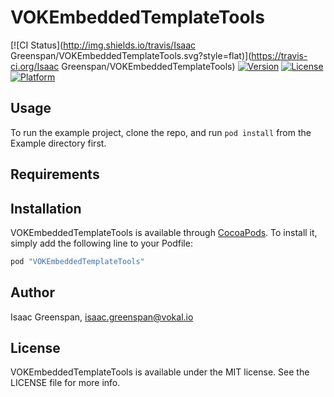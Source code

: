 # VOKEmbeddedTemplateTools

[![CI Status](http://img.shields.io/travis/Isaac Greenspan/VOKEmbeddedTemplateTools.svg?style=flat)](https://travis-ci.org/Isaac Greenspan/VOKEmbeddedTemplateTools)
[![Version](https://img.shields.io/cocoapods/v/VOKEmbeddedTemplateTools.svg?style=flat)](http://cocoapods.org/pods/VOKEmbeddedTemplateTools)
[![License](https://img.shields.io/cocoapods/l/VOKEmbeddedTemplateTools.svg?style=flat)](http://cocoapods.org/pods/VOKEmbeddedTemplateTools)
[![Platform](https://img.shields.io/cocoapods/p/VOKEmbeddedTemplateTools.svg?style=flat)](http://cocoapods.org/pods/VOKEmbeddedTemplateTools)

## Usage

To run the example project, clone the repo, and run `pod install` from the Example directory first.

## Requirements

## Installation

VOKEmbeddedTemplateTools is available through [CocoaPods](http://cocoapods.org). To install
it, simply add the following line to your Podfile:

```ruby
pod "VOKEmbeddedTemplateTools"
```

## Author

Isaac Greenspan, isaac.greenspan@vokal.io

## License

VOKEmbeddedTemplateTools is available under the MIT license. See the LICENSE file for more info.
